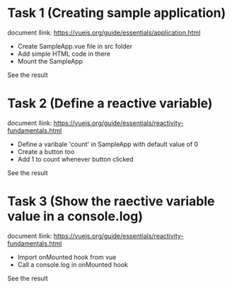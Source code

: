 # Task 1 (Creating sample application)
document llink: https://vuejs.org/guide/essentials/application.html

- Create SampleApp.vue file in src folder
- Add simple HTML code in there
- Mount the SampleApp

See the result

# Task 2 (Define a reactive variable)
document llink: https://vuejs.org/guide/essentials/reactivity-fundamentals.html

- Define a varibale 'count' in SampleApp with default value of 0
- Create a button too
- Add 1 to count whenever button clicked

See the result

# Task 3 (Show the raective variable value in a console.log)
document llink: https://vuejs.org/guide/essentials/reactivity-fundamentals.html

- Import onMounted hook from vue
- Call a console.log in onMounted hook

See the result